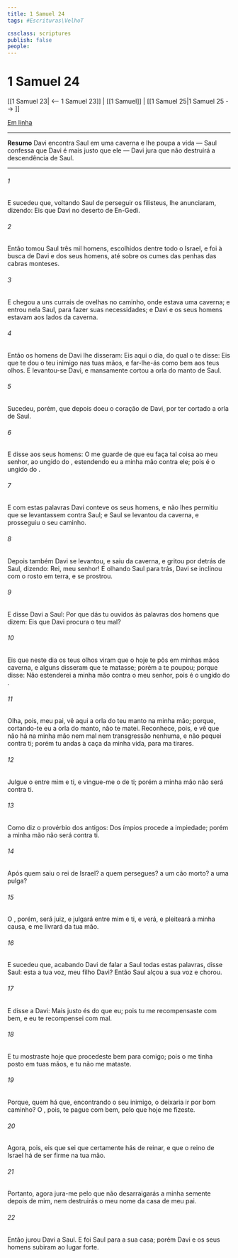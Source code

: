 ```yaml
---
title: 1 Samuel 24
tags: #Escrituras\VelhoT

cssclass: scriptures
publish: false
people:
---
```


# 1 Samuel 24
[[1 Samuel 23| <-- 1 Samuel 23]] | [[1 Samuel]] | [[1 Samuel 25|1 Samuel 25 --> ]]

[Em linha](https://churchofjesuschrist.org/study/scriptures/ot/1-sam/24?lang=por)

---
__Resumo__
Davi encontra Saul em uma caverna e lhe poupa a vida — Saul confessa que Davi é mais justo que ele — Davi jura que não destruirá a descendência de Saul.

---
###### 1 
E sucedeu que, voltando Saul de perseguir os filisteus, lhe anunciaram, dizendo: Eis que Davi  no deserto de En-Gedi.

###### 2 
Então tomou Saul três mil homens, escolhidos dentre todo o Israel, e foi à busca de Davi e dos seus homens, até sobre os cumes das penhas das cabras monteses.

###### 3 
E chegou a uns currais de ovelhas no caminho, onde estava uma caverna; e entrou nela Saul, para fazer suas necessidades; e Davi e os seus homens estavam aos lados da caverna.

###### 4 
Então os homens de Davi lhe disseram: Eis aqui o dia, do qual o  te disse: Eis que te dou o teu inimigo nas tuas mãos, e far-lhe-ás como  bem aos teus olhos. E levantou-se Davi, e mansamente cortou a orla do manto de Saul.

###### 5 
Sucedeu, porém, que depois doeu o coração de Davi, por ter cortado a orla  de Saul.

###### 6 
E disse aos seus homens: O  me guarde de que eu faça tal coisa ao meu senhor, ao ungido do , estendendo eu a minha mão contra ele; pois é o ungido do .

###### 7 
E com estas palavras Davi conteve os seus homens, e não lhes permitiu que se levantassem contra Saul; e Saul se levantou da caverna, e prosseguiu o seu caminho.

###### 8 
Depois também Davi se levantou, e saiu da caverna, e gritou por detrás de Saul, dizendo: Rei, meu senhor! E olhando Saul para trás, Davi se inclinou com o rosto em terra, e se prostrou.

###### 9 
E disse Davi a Saul: Por que dás tu ouvidos às palavras dos homens que dizem: Eis que Davi procura o teu mal?

###### 10 
Eis que neste dia os teus olhos viram que o  hoje te pôs em minhas mãos  caverna, e alguns disseram que te matasse; porém a  te poupou; porque disse: Não estenderei a minha mão contra o meu senhor, pois é o ungido do .

###### 11 
Olha, pois, meu pai, vê aqui a orla do teu manto na minha mão; porque, cortando-te eu a orla do manto, não te matei. Reconhece, pois, e vê que não há na minha mão nem mal nem transgressão nenhuma, e não pequei contra ti; porém tu andas à caça da minha vida, para ma tirares.

###### 12 
Julgue o  entre mim e ti, e vingue-me o  de ti; porém a minha mão não será contra ti.

###### 13 
Como diz o provérbio dos antigos: Dos ímpios procede a impiedade; porém a minha mão não será contra ti.

###### 14 
Após quem saiu o rei de Israel? a quem persegues? a um cão morto? a uma pulga?

###### 15 
O , porém, será juiz, e julgará entre mim e ti, e verá, e pleiteará a minha causa, e me livrará da tua mão.

###### 16 
E sucedeu que, acabando Davi de falar a Saul todas estas palavras, disse Saul:  esta a tua voz, meu filho Davi? Então Saul alçou a sua voz e chorou.

###### 17 
E disse a Davi: Mais justo és do que eu; pois tu me recompensaste com bem, e eu te recompensei com mal.

###### 18 
E tu mostraste hoje que procedeste bem para comigo; pois o  me tinha posto em tuas mãos, e tu não me mataste.

###### 19 
Porque, quem há que, encontrando o seu inimigo, o deixaria ir por bom caminho? O , pois, te pague com bem, pelo que hoje me fizeste.

###### 20 
Agora, pois, eis que  sei que certamente hás de reinar, e que o reino de Israel há de ser firme na tua mão.

###### 21 
Portanto, agora jura-me pelo  que não desarraigarás a minha semente depois de mim, nem destruirás o meu nome da casa de meu pai.

###### 22 
Então jurou Davi a Saul. E foi Saul para a sua casa; porém Davi e os seus homens subiram ao lugar forte.

